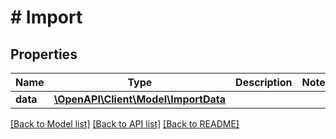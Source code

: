 # # Import

## Properties

Name | Type | Description | Notes
------------ | ------------- | ------------- | -------------
**data** | [**\OpenAPI\Client\Model\ImportData**](ImportData.md) |  |

[[Back to Model list]](../../README.md#models) [[Back to API list]](../../README.md#endpoints) [[Back to README]](../../README.md)
